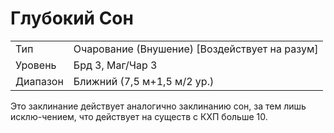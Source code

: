 
# Глубокий Сон

| | |
|---|---|
|Тип|Очарование (Внушение) [Воздействует на разум]|
|Уровень| Брд 3, Маг/Чар 3|
|Диапазон| Ближний (7,5 м+1,5 м/2 ур.)|

Это заклинание действует аналогично заклинанию сон, за тем лишь исклю-чением, что действует на существ с КХП больше 10.